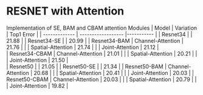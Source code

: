 # RESNET with Attention
Implementation of SE, BAM and CBAM attention Modules
| Model         | Variation          | Top1 Error |
| ------------- | ------------------ |----------- |
| Resnet34      |                    | 21.88      | 
| Resnet34-SE   |                    | 20.99      |
| Resnet34-BAM  | Channel-Attention  | 21.76      |
|               | Spatial-Attention  | 21.74      |
|               | Joint-Attention    | 21.12      |             
| Resnet34-CBAM | Channel-Attention  | 21.01      |
|               | Spatial-Attention  | 20.21      |
|               | Joint-Attention    | 21.50      |              
| Resnet50      |                    | 21.05      |
| Resnet50-SE   |                    | 21.34      |
| Resnet50-BAM  | Channel-Attention  | 20.68      |
|               | Spatial-Attention  | 20.41      |
|               | Joint-Attention    | 20.03      |
| Resnet50-CBAM | Channel-Attention  | 20.03      |
|               | Spatial-Attention  | 20.79      |
|               | Joint-Attention    | 19.82      |
